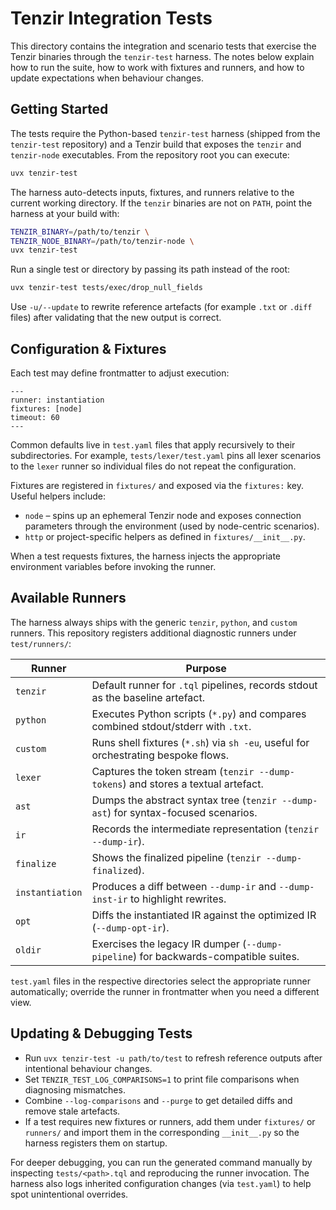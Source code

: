# Tenzir Integration Tests

This directory contains the integration and scenario tests that exercise the
Tenzir binaries through the `tenzir-test` harness. The notes below explain how
to run the suite, how to work with fixtures and runners, and how to update
expectations when behaviour changes.

## Getting Started

The tests require the Python-based `tenzir-test` harness (shipped from the
`tenzir-test` repository) and a Tenzir build that exposes the `tenzir` and
`tenzir-node` executables. From the repository root you can execute:

```sh
uvx tenzir-test
```

The harness auto-detects inputs, fixtures, and runners relative to the current
working directory. If the `tenzir` binaries are not on `PATH`, point the harness
at your build with:

```sh
TENZIR_BINARY=/path/to/tenzir \
TENZIR_NODE_BINARY=/path/to/tenzir-node \
uvx tenzir-test
```

Run a single test or directory by passing its path instead of the root:

```sh
uvx tenzir-test tests/exec/drop_null_fields
```

Use `-u/--update` to rewrite reference artefacts (for example `.txt` or `.diff`
files) after validating that the new output is correct.

## Configuration & Fixtures

Each test may define frontmatter to adjust execution:

```tql
---
runner: instantiation
fixtures: [node]
timeout: 60
---
```

Common defaults live in `test.yaml` files that apply recursively to their
subdirectories. For example, `tests/lexer/test.yaml` pins all lexer scenarios to
the `lexer` runner so individual files do not repeat the configuration.

Fixtures are registered in `fixtures/` and exposed via the `fixtures:` key.
Useful helpers include:

- `node` – spins up an ephemeral Tenzir node and exposes connection parameters
  through the environment (used by node-centric scenarios).
- `http` or project-specific helpers as defined in `fixtures/__init__.py`.

When a test requests fixtures, the harness injects the appropriate environment
variables before invoking the runner.

## Available Runners

The harness always ships with the generic `tenzir`, `python`, and `custom`
runners. This repository registers additional diagnostic runners under
`test/runners/`:

| Runner          | Purpose                                                                              |
| --------------- | ------------------------------------------------------------------------------------ |
| `tenzir`        | Default runner for `.tql` pipelines, records stdout as the baseline artefact.        |
| `python`        | Executes Python scripts (`*.py`) and compares combined stdout/stderr with `.txt`.    |
| `custom`        | Runs shell fixtures (`*.sh`) via `sh -eu`, useful for orchestrating bespoke flows.   |
| `lexer`         | Captures the token stream (`tenzir --dump-tokens`) and stores a textual artefact.    |
| `ast`           | Dumps the abstract syntax tree (`tenzir --dump-ast`) for syntax-focused scenarios.   |
| `ir`            | Records the intermediate representation (`tenzir --dump-ir`).                        |
| `finalize`      | Shows the finalized pipeline (`tenzir --dump-finalized`).                            |
| `instantiation` | Produces a diff between `--dump-ir` and `--dump-inst-ir` to highlight rewrites.      |
| `opt`           | Diffs the instantiated IR against the optimized IR (`--dump-opt-ir`).                |
| `oldir`         | Exercises the legacy IR dumper (`--dump-pipeline`) for backwards-compatible suites. |

`test.yaml` files in the respective directories select the appropriate runner
automatically; override the runner in frontmatter when you need a different
view.

## Updating & Debugging Tests

- Run `uvx tenzir-test -u path/to/test` to refresh reference
  outputs after intentional behaviour changes.
- Set `TENZIR_TEST_LOG_COMPARISONS=1` to print file comparisons when diagnosing
  mismatches.
- Combine `--log-comparisons` and `--purge` to get detailed diffs and remove
  stale artefacts.
- If a test requires new fixtures or runners, add them under `fixtures/` or
  `runners/` and import them in the corresponding `__init__.py` so the harness
  registers them on startup.

For deeper debugging, you can run the generated command manually by inspecting
`tests/<path>.tql` and reproducing the runner invocation. The harness also
logs inherited configuration changes (via `test.yaml`) to help spot unintentional
overrides.
